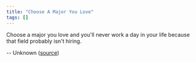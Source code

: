 ```yaml
---
title: "Choose A Major You Love"
tags: []
---
```


Choose a major you love and you'll never work a day in your life because that field probably isn't hiring.

-- Unknown ([source][source])

[source]: https://twitter.com/ispeakcomedy/status/527239135443316736
